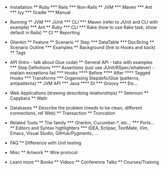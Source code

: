 * Installation
** Ruby
*** Rails
*** Non-Rails
** JVM
*** Maven
*** Ant
*** Ivy
*** Gradle
*** Manual

* Running
** JVM
*** JUnit
*** CLI
*** Maven (refer to JUnit and CLI with example)
*** Ant
** Ruby
*** CLI
*** Rake (how to use Rake task, show default in Rails)
** CI
** Reporting

* Gherkin
** Feature
** Scenario
** Step
*** DataTable
*** DocString
** Scenario Outline
*** Examples
** Background (link to Hooks and back)
** Tags

* API (Intro - talk about Glue code)
** General API - tabs with examples
*** Step Definitions
**** Assertions (just use JUnit/RSpec/whatever) - explain exceptions fail
*** Hooks
**** Before
**** After
**** Tagged Hooks
*** Transforms
*** Organisiing Stepdefs/Glue (patterns, antipatterns)
** JVM API
*** Java
**** DI
*** Groovy
*** Etc...

* Web Applications (drawing describing relationships)
** Selenium
** Capybara
** Watir

* Databases
** Describe the problem (needs to be clean, different connections, ref Web)
** Transaction
** Truncation

* Related Tools
** The family
*** Gherkin, Cucumber-*, etc...
*** Ports...
** Editors and Syntax highlighters
*** IDEA, Eclipse, TextMate, Vim, Emacs, Visual Studio, GitHub/Pygments, ...

* FAQ
** Difference with Unit testing

* Misc
** Artwork
** Wire protocol

* Learn more
** Books
** Videos
** Conference Talks
** Courses/Training
